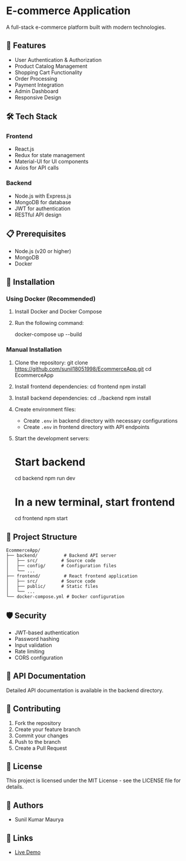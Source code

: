 # E-commerce Application

A full-stack e-commerce platform built with modern technologies.

## 🚀 Features

- User Authentication & Authorization
- Product Catalog Management
- Shopping Cart Functionality
- Order Processing
- Payment Integration
- Admin Dashboard
- Responsive Design

## 🛠️ Tech Stack

### Frontend
- React.js
- Redux for state management
- Material-UI for UI components
- Axios for API calls

### Backend
- Node.js with Express.js
- MongoDB for database
- JWT for authentication
- RESTful API design

## 📋 Prerequisites

- Node.js (v20 or higher)
- MongoDB
- Docker

## 🚀 Installation

### Using Docker (Recommended)

1. Install Docker and Docker Compose
2. Run the following command:

   docker-compose up --build

### Manual Installation

1. Clone the repository:
   git clone https://github.com/sunil18051998/EcommerceApp.git
   cd EcommerceApp

2. Install frontend dependencies:
   cd frontend
   npm install

3. Install backend dependencies:
   cd ../backend
   npm install


4. Create environment files:
   - Create `.env` in backend directory with necessary configurations
   - Create `.env` in frontend directory with API endpoints

5. Start the development servers:
   # Start backend
   cd backend
   npm run dev

   # In a new terminal, start frontend
   cd frontend
   npm start

## 📖 Project Structure

```
EcommerceApp/
├── backend/          # Backend API server
│   ├── src/         # Source code
│   ├── config/      # Configuration files
│   └── ...          
├── frontend/         # React frontend application
│   ├── src/         # Source code
│   ├── public/      # Static files
│   └── ...          
└── docker-compose.yml # Docker configuration
```

## 🛡️ Security

- JWT-based authentication
- Password hashing
- Input validation
- Rate limiting
- CORS configuration

## 📝 API Documentation

Detailed API documentation is available in the backend directory.

## 🤝 Contributing

1. Fork the repository
2. Create your feature branch
3. Commit your changes
4. Push to the branch
5. Create a Pull Request

## 📄 License

This project is licensed under the MIT License - see the LICENSE file for details.

## 👥 Authors

- Sunil Kumar Maurya

## 🔗 Links

- [Live Demo](https://ecommerce-app-pi-henna.vercel.app/)
